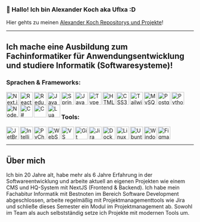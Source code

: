 
### 👋 Hallo! Ich bin Alexander Koch aka Uflxa :D

Hier gehts zu meinen [Alexander Koch Repositorys und Projekte](https://github.com/AlexanderKoch-UX)!

---

## Ich mache eine Ausbildung zum Fachinformatiker für Anwendungsentwicklung und studiere Informatik (Softwaresysteme)!

### Sprachen & Frameworks:

<img align="left" alt="Next.js" width="34px" src="https://cdn.jsdelivr.net/gh/devicons/devicon/icons/nextjs/nextjs-original.svg" /> <img align="left" alt="React" width="34px" src="https://cdn.jsdelivr.net/gh/devicons/devicon/icons/react/react-original.svg" /> <img align="left" alt="Redux" width="34px" src="https://cdn.jsdelivr.net/gh/devicons/devicon/icons/redux/redux-original.svg" /> <img align="left" alt="Java" width="34px" src="https://cdn.jsdelivr.net/gh/devicons/devicon/icons/java/java-original.svg" /> <img align="left" alt="Spring" width="34px" src="https://cdn.jsdelivr.net/gh/devicons/devicon/icons/spring/spring-original.svg" /> <img align="left" alt="JavaScript" width="34px" src="https://cdn.jsdelivr.net/gh/devicons/devicon/icons/javascript/javascript-original.svg" /> <img align="left" alt="TypeScript" width="34px" src="https://cdn.jsdelivr.net/gh/devicons/devicon/icons/typescript/typescript-original.svg" /> <img align="left" alt="HTML5" width="34px" src="https://cdn.jsdelivr.net/gh/devicons/devicon/icons/html5/html5-original.svg" /> <img align="left" alt="CSS3" width="34px" src="https://cdn.jsdelivr.net/gh/devicons/devicon/icons/css3/css3-original.svg" /> <img align="left" alt="TailwindCSS" width="34px" src="https://cdn.jsdelivr.net/gh/devicons/devicon/icons/tailwindcss/tailwindcss-plain.svg" /> <img align="left" alt="MySQL" width="34px" src="https://cdn.jsdelivr.net/gh/devicons/devicon/icons/mysql/mysql-original.svg" /> <img align="left" alt="PostgreSQL" width="34px" src="https://cdn.jsdelivr.net/gh/devicons/devicon/icons/postgresql/postgresql-original.svg" /> <img align="left" alt="Python" width="34px" src="https://cdn.jsdelivr.net/gh/devicons/devicon/icons/python/python-original.svg" /> <img align="left" alt="Node.js" width="34px" src="https://cdn.jsdelivr.net/gh/devicons/devicon/icons/nodejs/nodejs-original.svg" /> <img align="left" alt="C#" width="34px" src="https://cdn.jsdelivr.net/gh/devicons/devicon/icons/csharp/csharp-original.svg" /> <img align="left" alt="C" width="34px" src="https://cdn.jsdelivr.net/gh/devicons/devicon/icons/c/c-original.svg" /> <img align="left" alt="Lua" width="34px" src="https://cdn.jsdelivr.net/gh/devicons/devicon/icons/lua/lua-original.svg" />

<br /><br />

### Tools:

<img align="left" alt="JetBrains Toolbox" width="34px" src="https://cdn.jsdelivr.net/gh/devicons/devicon/icons/jetbrains/jetbrains-original.svg" /> <img align="left" alt="IntelliJ" width="34px" src="https://cdn.jsdelivr.net/gh/devicons/devicon/icons/intellij/intellij-original.svg" /> <img align="left" alt="PyCharm" width="34px" src="https://cdn.jsdelivr.net/gh/devicons/devicon/icons/pycharm/pycharm-original.svg" /> <img align="left" alt="WebStorm" width="34px" src="https://cdn.jsdelivr.net/gh/devicons/devicon/icons/webstorm/webstorm-original.svg" /> <img align="left" alt="VS Code" width="34px" src="https://cdn.jsdelivr.net/gh/devicons/devicon/icons/vscode/vscode-original.svg" /> <img align="left" alt="Git" width="34px" src="https://cdn.jsdelivr.net/gh/devicons/devicon/icons/git/git-original.svg" /> <img align="left" alt="Jira" width="34px" src="https://cdn.jsdelivr.net/gh/devicons/devicon/icons/jira/jira-original.svg" /> <img align="left" alt="Docker" width="34px" src="https://cdn.jsdelivr.net/gh/devicons/devicon/icons/docker/docker-original.svg" /> <img align="left" alt="Linux" width="34px" src="https://cdn.jsdelivr.net/gh/devicons/devicon/icons/linux/linux-original.svg" /> <img align="left" alt="Ubuntu" width="34px" src="https://cdn.jsdelivr.net/gh/devicons/devicon/icons/ubuntu/ubuntu-plain.svg" /> <img align="left" alt="Windows" width="34px" src="https://cdn.jsdelivr.net/gh/devicons/devicon/icons/windows8/windows8-original.svg" /> <img align="left" alt="Figma" width="34px" src="https://cdn.jsdelivr.net/gh/devicons/devicon/icons/figma/figma-original.svg" />

<br />
<br />

---

## Über mich

Ich bin 20 Jahre alt, habe mehr als 6 Jahre Erfahrung in der Softwareentwicklung und arbeite aktuell an eigenen Projekten wie einem CMS und HQ-System mit NextJS (Frontend & Backend). Ich habe mein Fachabitur Informatik mit Bestnoten im Bereich Software Development abgeschlossen, arbeite regelmäßig mit Projektmanagementtools wie Jira und schließe dieses Semester ein Modul im Projektmanagement ab. Sowohl im Team als auch selbstständig setze ich Projekte mit modernen Tools um.
